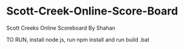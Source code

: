 # Scott-Creek-Online-Score-Board
Scott Creeks Online Scoreboard By Shahan

TO RUN, install node js, run npm install
and run build .bat
